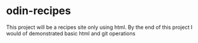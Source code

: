 # odin-recipes
This project will be a recipes site only using html. By the end of this project I would of demonstrated basic html and git operations